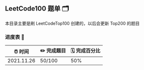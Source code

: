 ## LeetCode100 题单 🗂

本目录主要是刷 LeetCodeTop100 创建的，以后会更新 Top200 的题目

### 进度表 📅

|  ⏰ 时间   |  ✏️ 完成题目  | 🗓 完成百分比 |
|  ----  | ----  | ---- |
| 2021.11.26  | 50/100 | 50% |

